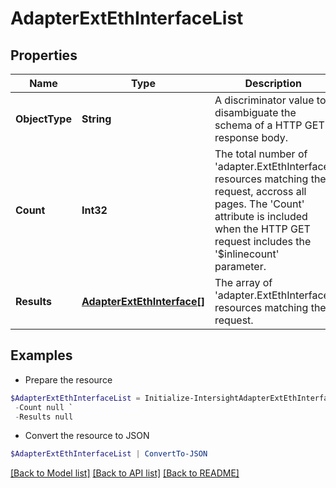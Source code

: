 # AdapterExtEthInterfaceList
## Properties

Name | Type | Description | Notes
------------ | ------------- | ------------- | -------------
**ObjectType** | **String** | A discriminator value to disambiguate the schema of a HTTP GET response body. | 
**Count** | **Int32** | The total number of &#39;adapter.ExtEthInterface&#39; resources matching the request, accross all pages. The &#39;Count&#39; attribute is included when the HTTP GET request includes the &#39;$inlinecount&#39; parameter. | [optional] 
**Results** | [**AdapterExtEthInterface[]**](AdapterExtEthInterface.md) | The array of &#39;adapter.ExtEthInterface&#39; resources matching the request. | [optional] 

## Examples

- Prepare the resource
```powershell
$AdapterExtEthInterfaceList = Initialize-IntersightAdapterExtEthInterfaceList  -ObjectType null `
 -Count null `
 -Results null
```

- Convert the resource to JSON
```powershell
$AdapterExtEthInterfaceList | ConvertTo-JSON
```

[[Back to Model list]](../README.md#documentation-for-models) [[Back to API list]](../README.md#documentation-for-api-endpoints) [[Back to README]](../README.md)

